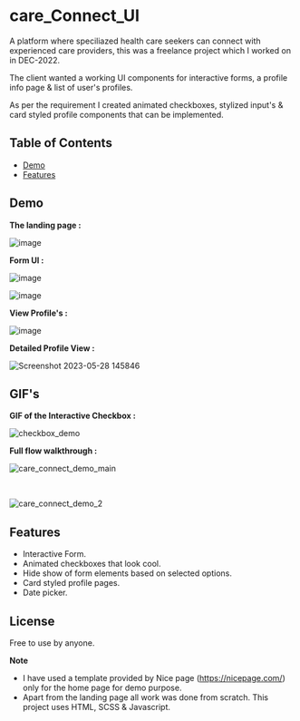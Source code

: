 # care_Connect_UI

A platform where speciliazed health care seekers can connect with experienced care providers, this was a freelance project which I worked on in DEC-2022.

The client wanted a working UI components for interactive forms, a profile info page & list of user's profiles.   

As per the requirement I created animated checkboxes, stylized input's & card styled profile components that can be implemented. 

## Table of Contents

- [Demo](#demo)
- [Features](#features)

## Demo

**The landing page :**

![image](https://github.com/Arbaaz-Khatib/care_Connect_UI/assets/55923561/3ce04758-a00d-4018-99ac-8cddd9a3d381)

**Form UI :** 

![image](https://github.com/Arbaaz-Khatib/care_Connect_UI/assets/55923561/4fe16826-4bc3-4fff-bc10-c6c883259ba6)

![image](https://github.com/Arbaaz-Khatib/care_Connect_UI/assets/55923561/d7a54ed3-9eb9-4ea6-9966-88a22a2d521a)

**View Profile's :**


![image](https://github.com/Arbaaz-Khatib/care_Connect_UI/assets/55923561/ccce1ba7-3d6f-42e6-ae25-6e325338abd7)

**Detailed Profile View :**

![Screenshot 2023-05-28 145846](https://github.com/Arbaaz-Khatib/care_Connect_UI/assets/55923561/655674b2-4542-4e1c-8019-1a2b5bf3ca5b)


## GIF's

**GIF of the Interactive Checkbox :**

![checkbox_demo](https://github.com/Arbaaz-Khatib/care_Connect_UI/assets/55923561/3f886b55-94f3-45fa-9554-51f88b2a895d)

**Full flow walkthrough :**

![care_connect_demo_main](https://github.com/Arbaaz-Khatib/care_Connect_UI/assets/55923561/7fbae461-504f-4439-99a4-6d51621d5deb)

<br />

![care_connect_demo_2](https://github.com/Arbaaz-Khatib/care_Connect_UI/assets/55923561/165d1c55-9676-4dd7-ba51-b4e8ca001d45)


## Features

- Interactive Form.
- Animated checkboxes that look cool.
- Hide show of form elements based on selected options.
- Card styled profile pages.
- Date picker.


## License
Free to use by anyone.

**Note** 
- I have used a template provided by Nice page (https://nicepage.com/) only for the home page for demo purpose.
- Apart from the landing page all work was done from scratch. This project uses HTML, SCSS & Javascript.


